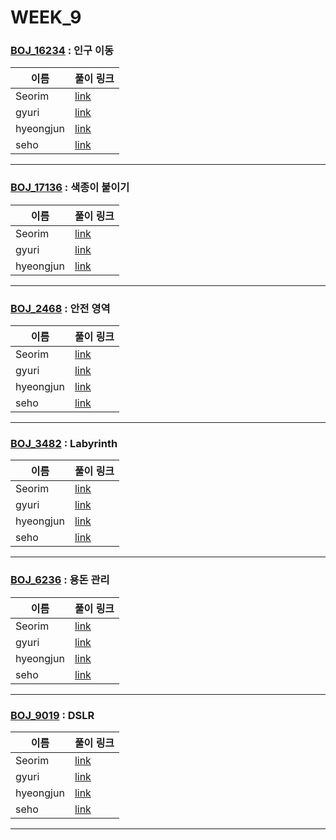 # WEEK_9

### [BOJ_16234](https://boj.kr/16234) : 인구 이동

|이름|풀이 링크|
|--|--|
|Seorim| [link](BOJ_16234/Seorim.java)
|gyuri| [link](BOJ_16234/gyuri.py)
|hyeongjun| [link](BOJ_16234/hyeongjun.cpp)
|seho| [link](BOJ_16234/seho.py)
---


### [BOJ_17136](https://boj.kr/17136) : 색종이 붙이기

|이름|풀이 링크|
|--|--|
|Seorim| [link](BOJ_17136/Seorim.java)
|gyuri| [link](BOJ_17136/gyuri.py)
|hyeongjun| [link](BOJ_17136/hyeongjun.cpp)
---


### [BOJ_2468](https://boj.kr/2468) : 안전 영역

|이름|풀이 링크|
|--|--|
|Seorim| [link](BOJ_2468/Seorim.java)
|gyuri| [link](BOJ_2468/gyuri.py)
|hyeongjun| [link](BOJ_2468/hyeongjun.cpp)
|seho| [link](BOJ_2468/seho.java)
---


### [BOJ_3482](https://boj.kr/3482) : Labyrinth

|이름|풀이 링크|
|--|--|
|Seorim| [link](BOJ_3482/Seorim.java)
|gyuri| [link](BOJ_3482/gyuri.py)
|hyeongjun| [link](BOJ_3482/hyeongjun.cpp)
|seho| [link](BOJ_3482/seho.py)
---


### [BOJ_6236](https://boj.kr/6236) : 용돈 관리

|이름|풀이 링크|
|--|--|
|Seorim| [link](BOJ_6236/Seorim.java)
|gyuri| [link](BOJ_6236/gyuri.py)
|hyeongjun| [link](BOJ_6236/hyeongjun.cpp)
|seho| [link](BOJ_6236/seho.py)
---


### [BOJ_9019](https://boj.kr/9019) : DSLR

|이름|풀이 링크|
|--|--|
|Seorim| [link](BOJ_9019/Seorim.java)
|gyuri| [link](BOJ_9019/gyuri.py)
|hyeongjun| [link](BOJ_9019/hyeongjun.cpp)
|seho| [link](BOJ_9019/seho.py)
---
